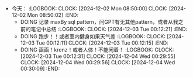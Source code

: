 - 今天：
  :LOGBOOK:
  CLOCK: [2024-12-02 Mon 08:50:00]
  CLOCK: [2024-12-02 Mon 08:50:02]
  :END:
	- DOING 记录 maxBy sql pattern，问GPT有无其他pattern，或者从我之前的笔记中总结
	  :LOGBOOK:
	  CLOCK: [2024-12-03 Tue 00:12:21]
	  :END:
	- DOING 跑步！！或者室内健身如果天气差
	  :LOGBOOK:
	  CLOCK: [2024-12-03 Tue 00:12:11]
	  CLOCK: [2024-12-03 Tue 00:12:15]
	  :END:
	- DOING 画画！krenz！或者人体！不能闲着！
	  :LOGBOOK:
	  CLOCK: [2024-12-03 Tue 00:12:31]
	  CLOCK: [2024-12-04 Wed 00:29:55]
	  CLOCK: [2024-12-04 Wed 00:29:56]
	  CLOCK: [2024-12-04 Wed 00:30:09]
	  :END: